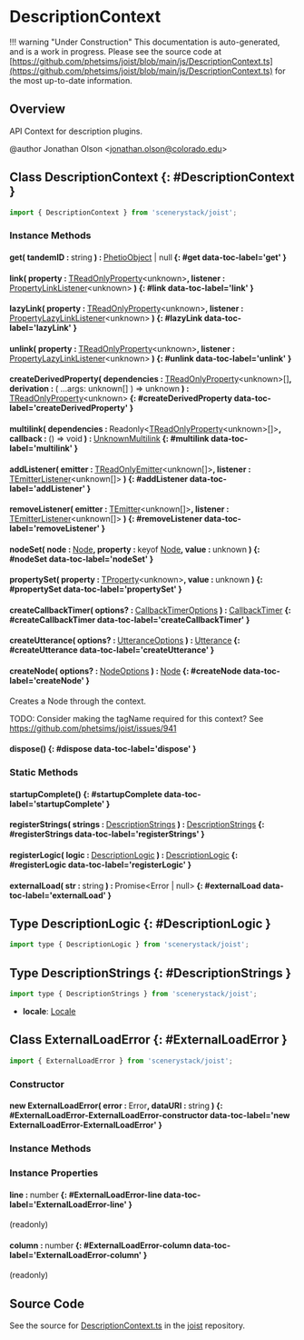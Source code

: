 # DescriptionContext

!!! warning "Under Construction"
    This documentation is auto-generated, and is a work in progress. Please see the source code at
    [https://github.com/phetsims/joist/blob/main/js/DescriptionContext.ts](https://github.com/phetsims/joist/blob/main/js/DescriptionContext.ts) for the most up-to-date information.

## Overview

API Context for description plugins.

@author Jonathan Olson &lt;jonathan.olson@colorado.edu&gt;

## Class DescriptionContext {: #DescriptionContext }


```js
import { DescriptionContext } from 'scenerystack/joist';
```
### Instance Methods

#### get( tandemID : <span style="font-weight: 400;"><span style="color: hsla(calc(var(--md-hue) + 180deg),80%,40%,1);">string</span></span> ) : <span style="font-weight: 400;">[PhetioObject](../tandem/PhetioObject.md) | <span style="color: hsla(calc(var(--md-hue) + 180deg),80%,40%,1);">null</span></span> {: #get data-toc-label='get' }

#### link( property : <span style="font-weight: 400;">[TReadOnlyProperty](../axon/TReadOnlyProperty.md)&lt;<span style="color: hsla(calc(var(--md-hue) + 180deg),80%,40%,1);">unknown</span>&gt;</span>, listener : <span style="font-weight: 400;">[PropertyLinkListener](../axon/TReadOnlyProperty.md#PropertyLinkListener)&lt;<span style="color: hsla(calc(var(--md-hue) + 180deg),80%,40%,1);">unknown</span>&gt;</span> ) {: #link data-toc-label='link' }

#### lazyLink( property : <span style="font-weight: 400;">[TReadOnlyProperty](../axon/TReadOnlyProperty.md)&lt;<span style="color: hsla(calc(var(--md-hue) + 180deg),80%,40%,1);">unknown</span>&gt;</span>, listener : <span style="font-weight: 400;">[PropertyLazyLinkListener](../axon/TReadOnlyProperty.md#PropertyLazyLinkListener)&lt;<span style="color: hsla(calc(var(--md-hue) + 180deg),80%,40%,1);">unknown</span>&gt;</span> ) {: #lazyLink data-toc-label='lazyLink' }

#### unlink( property : <span style="font-weight: 400;">[TReadOnlyProperty](../axon/TReadOnlyProperty.md)&lt;<span style="color: hsla(calc(var(--md-hue) + 180deg),80%,40%,1);">unknown</span>&gt;</span>, listener : <span style="font-weight: 400;">[PropertyLazyLinkListener](../axon/TReadOnlyProperty.md#PropertyLazyLinkListener)&lt;<span style="color: hsla(calc(var(--md-hue) + 180deg),80%,40%,1);">unknown</span>&gt;</span> ) {: #unlink data-toc-label='unlink' }

#### createDerivedProperty( dependencies : <span style="font-weight: 400;">[TReadOnlyProperty](../axon/TReadOnlyProperty.md)&lt;<span style="color: hsla(calc(var(--md-hue) + 180deg),80%,40%,1);">unknown</span>&gt;[]</span>, derivation : <span style="font-weight: 400;">( ...args: <span style="color: hsla(calc(var(--md-hue) + 180deg),80%,40%,1);">unknown</span>[] ) =&gt; <span style="color: hsla(calc(var(--md-hue) + 180deg),80%,40%,1);">unknown</span></span> ) : <span style="font-weight: 400;">[TReadOnlyProperty](../axon/TReadOnlyProperty.md)&lt;<span style="color: hsla(calc(var(--md-hue) + 180deg),80%,40%,1);">unknown</span>&gt;</span> {: #createDerivedProperty data-toc-label='createDerivedProperty' }

#### multilink( dependencies : <span style="font-weight: 400;">Readonly&lt;[TReadOnlyProperty](../axon/TReadOnlyProperty.md)&lt;<span style="color: hsla(calc(var(--md-hue) + 180deg),80%,40%,1);">unknown</span>&gt;[]&gt;</span>, callback : <span style="font-weight: 400;">() =&gt; <span style="color: hsla(calc(var(--md-hue) + 180deg),80%,40%,1);">void</span></span> ) : <span style="font-weight: 400;">[UnknownMultilink](../axon/Multilink.md#UnknownMultilink)</span> {: #multilink data-toc-label='multilink' }

#### addListener( emitter : <span style="font-weight: 400;">[TReadOnlyEmitter](../axon/TEmitter.md#TReadOnlyEmitter)&lt;<span style="color: hsla(calc(var(--md-hue) + 180deg),80%,40%,1);">unknown</span>[]&gt;</span>, listener : <span style="font-weight: 400;">[TEmitterListener](../axon/TEmitter.md#TEmitterListener)&lt;<span style="color: hsla(calc(var(--md-hue) + 180deg),80%,40%,1);">unknown</span>[]&gt;</span> ) {: #addListener data-toc-label='addListener' }

#### removeListener( emitter : <span style="font-weight: 400;">[TEmitter](../axon/TEmitter.md)&lt;<span style="color: hsla(calc(var(--md-hue) + 180deg),80%,40%,1);">unknown</span>[]&gt;</span>, listener : <span style="font-weight: 400;">[TEmitterListener](../axon/TEmitter.md#TEmitterListener)&lt;<span style="color: hsla(calc(var(--md-hue) + 180deg),80%,40%,1);">unknown</span>[]&gt;</span> ) {: #removeListener data-toc-label='removeListener' }

#### nodeSet( node : <span style="font-weight: 400;">[Node](../scenery/Node.md)</span>, property : <span style="font-weight: 400;">keyof [Node](../scenery/Node.md)</span>, value : <span style="font-weight: 400;"><span style="color: hsla(calc(var(--md-hue) + 180deg),80%,40%,1);">unknown</span></span> ) {: #nodeSet data-toc-label='nodeSet' }

#### propertySet( property : <span style="font-weight: 400;">[TProperty](../axon/TProperty.md)&lt;<span style="color: hsla(calc(var(--md-hue) + 180deg),80%,40%,1);">unknown</span>&gt;</span>, value : <span style="font-weight: 400;"><span style="color: hsla(calc(var(--md-hue) + 180deg),80%,40%,1);">unknown</span></span> ) {: #propertySet data-toc-label='propertySet' }

#### createCallbackTimer( options? : <span style="font-weight: 400;">[CallbackTimerOptions](../axon/CallbackTimer.md#CallbackTimerOptions)</span> ) : <span style="font-weight: 400;">[CallbackTimer](../axon/CallbackTimer.md)</span> {: #createCallbackTimer data-toc-label='createCallbackTimer' }

#### createUtterance( options? : <span style="font-weight: 400;">[UtteranceOptions](../utterance-queue/Utterance.md#UtteranceOptions)</span> ) : <span style="font-weight: 400;">[Utterance](../utterance-queue/Utterance.md)</span> {: #createUtterance data-toc-label='createUtterance' }

#### createNode( options? : <span style="font-weight: 400;">[NodeOptions](../scenery/Node.md#NodeOptions)</span> ) : <span style="font-weight: 400;">[Node](../scenery/Node.md)</span> {: #createNode data-toc-label='createNode' }

Creates a Node through the context.

TODO: Consider making the tagName required for this context? See https://github.com/phetsims/joist/issues/941

#### dispose() {: #dispose data-toc-label='dispose' }

### Static Methods

#### startupComplete() {: #startupComplete data-toc-label='startupComplete' }

#### registerStrings( strings : <span style="font-weight: 400;">[DescriptionStrings](../joist/DescriptionContext.md#DescriptionStrings)</span> ) : <span style="font-weight: 400;">[DescriptionStrings](../joist/DescriptionContext.md#DescriptionStrings)</span> {: #registerStrings data-toc-label='registerStrings' }

#### registerLogic( logic : <span style="font-weight: 400;">[DescriptionLogic](../joist/DescriptionContext.md#DescriptionLogic)</span> ) : <span style="font-weight: 400;">[DescriptionLogic](../joist/DescriptionContext.md#DescriptionLogic)</span> {: #registerLogic data-toc-label='registerLogic' }

#### externalLoad( str : <span style="font-weight: 400;"><span style="color: hsla(calc(var(--md-hue) + 180deg),80%,40%,1);">string</span></span> ) : <span style="font-weight: 400;">Promise&lt;Error | <span style="color: hsla(calc(var(--md-hue) + 180deg),80%,40%,1);">null</span>&gt;</span> {: #externalLoad data-toc-label='externalLoad' }



## Type DescriptionLogic {: #DescriptionLogic }


```js
import type { DescriptionLogic } from 'scenerystack/joist';
```






## Type DescriptionStrings {: #DescriptionStrings }


```js
import type { DescriptionStrings } from 'scenerystack/joist';
```


- **locale**: [Locale](../joist/localeProperty.md#Locale)




## Class ExternalLoadError {: #ExternalLoadError }


```js
import { ExternalLoadError } from 'scenerystack/joist';
```
### Constructor

#### new ExternalLoadError( error : <span style="font-weight: 400;">Error</span>, dataURI : <span style="font-weight: 400;"><span style="color: hsla(calc(var(--md-hue) + 180deg),80%,40%,1);">string</span></span> ) {: #ExternalLoadError-ExternalLoadError-constructor data-toc-label='new ExternalLoadError-ExternalLoadError' }

### Instance Methods



### Instance Properties

#### line : <span style="font-weight: 400;"><span style="color: hsla(calc(var(--md-hue) + 180deg),80%,40%,1);">number</span></span> {: #ExternalLoadError-line data-toc-label='ExternalLoadError-line' }

(readonly)

#### column : <span style="font-weight: 400;"><span style="color: hsla(calc(var(--md-hue) + 180deg),80%,40%,1);">number</span></span> {: #ExternalLoadError-column data-toc-label='ExternalLoadError-column' }

(readonly)



## Source Code

See the source for [DescriptionContext.ts](https://github.com/phetsims/joist/blob/main/js/DescriptionContext.ts) in the [joist](https://github.com/phetsims/joist) repository.
